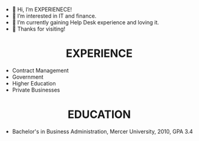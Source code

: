 - 👋 Hi, I’m EXPERIENECE!
- 👀 I’m interested in IT and finance.
- 🌱 I’m currently gaining Help Desk experience and loving it.
- 💞️ Thanks for visiting!


<div align="center">
  <h1>EXPERIENCE</h1>
</div>

- Contract Management
- Government
- Higher Education
- Private Businesses


<div align="center">
  <h1>EDUCATION</h1>
</div>

- Bachelor's in Business Administration, Mercer University, 2010, GPA 3.4



<!---
klcollier/klcollier is a ✨ special ✨ repository because its `README.md` (this file) appears on your GitHub profile.
You can click the Preview link to take a look at your changes.
--->
